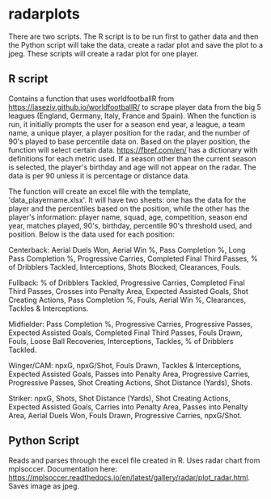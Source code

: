 # radarplots
There are two scripts. The R script is to be run first to gather data and then the Python script will take the data, create a radar plot and save the plot to a jpeg. These scripts will create a radar plot for one player.

## R script
Contains a function that uses worldfootballR from https://jaseziv.github.io/worldfootballR/ to scrape player data from the big 5 leagues (England, Germany, Italy, France and Spain). When the function is run, it initially prompts the user for a season end year, a league, a team name, a unique player, a player position for the radar, and the number of 90's played to base percentile data on. Based on the player position, the function will select certain data. https://fbref.com/en/ has a dictionary with definitions for each metric used. If a season other than the current season is selected, the player's birthday and age will not appear on the radar. The data is per 90 unless it is percentage or distance data.

The function will create an excel file with the template, 'data_playername.xlsx'. It will have two sheets: one has the data for the player and the percentiles based on the position, while the other has the player's information: player name, squad, age, competition, season end year, matches played, 90's, birthday, percentile 90's threshold used, and position. Below is the data used for each position:

Centerback: Aerial Duels Won, Aerial Win %, Pass Completion %, Long Pass Completion %, Progressive Carries, Completed Final Third Passes, % of Dribblers Tackled, Interceptions, Shots Blocked, Clearances, Fouls.

Fullback: % of Dribblers Tackled, Progressive Carries, Completed Final Third Passes, Crosses into Penalty Area, Expected Assisted Goals, Shot Creating Actions, Pass Completion %, Fouls, Aerial Win %, Clearances, Tackles & Interceptions.

Midfielder: Pass Completion %, Progressive Carries, Progressive Passes, Expected Assisted Goals, Completed Final Third Passes, Fouls Drawn, Fouls, Loose Ball Recoveries, Interceptions, Tackles, % of Dribblers Tackled.

Winger/CAM: npxG, npxG/Shot, Fouls Drawn, Tackles & Interceptions, Expected Assisted Goals, Passes into Penalty Area, Progressive Carries, Progressive Passes, Shot Creating Actions, Shot Distance (Yards), Shots.

Striker: npxG, Shots, Shot Distance (Yards), Shot Creating Actions, Expected Assisted Goals, Carries into Penalty Area, Passes into Penalty Area, Aerial Duels Won, Fouls Drawn, Progressive Carries, npxG/Shot.

## Python Script
Reads and parses through the excel file created in R. Uses radar chart from mplsoccer. Documentation here: https://mplsoccer.readthedocs.io/en/latest/gallery/radar/plot_radar.html. Saves image as jpeg.
